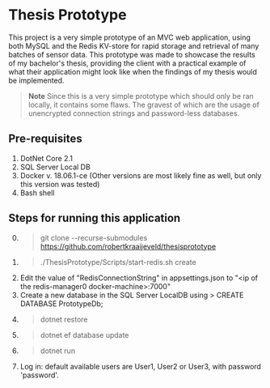 Thesis Prototype
========================

This project is a very simple prototype of an MVC web application, using both MySQL and the Redis KV-store for rapid storage and retrieval of many batches of sensor data. This prototype was made to showcase the results of my bachelor's thesis, providing the client with a practical example of what their application might look like when the findings of my thesis would be implemented.

> __Note__
> Since this is a very simple prototype which should only be ran locally, it contains some flaws. The gravest of which are the usage of unencrypted connection strings and password-less databases. 

Pre-requisites
-----------------------------------------
1. DotNet Core 2.1
2. SQL Server Local DB
3. Docker v. 18.06.1-ce (Other versions are most likely fine as well, but only this version was tested)
4. Bash shell

Steps for running this application
-----------------------------------------
0. > git clone --recurse-submodules https://github.com/robertkraaijeveld/thesisprototype
1. > ./ThesisPrototype/Scripts/start-redis.sh create
2. Edit the value of "RedisConnectionString" in appsettings.json to "&lt;ip of the redis-manager0 docker-machine&gt;:7000"
3. Create a new database in the SQL Server LocalDB using > CREATE DATABASE PrototypeDb;
4. > dotnet restore
5. > dotnet ef database update
6. > dotnet run
7. Log in: default available users are User1, User2 or User3, with password 'password'.
